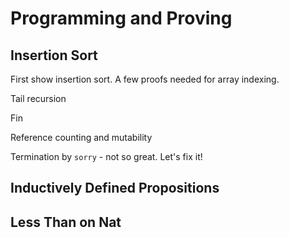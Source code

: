 # Programming and Proving

## Insertion Sort

First show insertion sort. A few proofs needed for array indexing.

Tail recursion

Fin

Reference counting and mutability

Termination by `sorry` - not so great. Let's fix it!

## Inductively Defined Propositions

## Less Than on Nat
